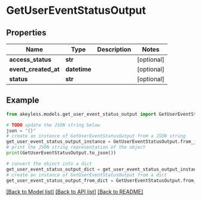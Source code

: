 # GetUserEventStatusOutput


## Properties

Name | Type | Description | Notes
------------ | ------------- | ------------- | -------------
**access_status** | **str** |  | [optional] 
**event_created_at** | **datetime** |  | [optional] 
**status** | **str** |  | [optional] 

## Example

```python
from akeyless.models.get_user_event_status_output import GetUserEventStatusOutput

# TODO update the JSON string below
json = "{}"
# create an instance of GetUserEventStatusOutput from a JSON string
get_user_event_status_output_instance = GetUserEventStatusOutput.from_json(json)
# print the JSON string representation of the object
print(GetUserEventStatusOutput.to_json())

# convert the object into a dict
get_user_event_status_output_dict = get_user_event_status_output_instance.to_dict()
# create an instance of GetUserEventStatusOutput from a dict
get_user_event_status_output_from_dict = GetUserEventStatusOutput.from_dict(get_user_event_status_output_dict)
```
[[Back to Model list]](../README.md#documentation-for-models) [[Back to API list]](../README.md#documentation-for-api-endpoints) [[Back to README]](../README.md)


